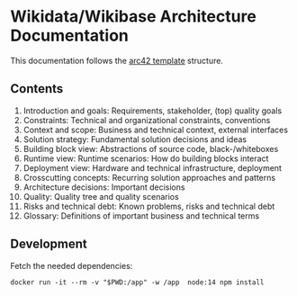 # Wikidata/Wikibase Architecture Documentation

This documentation follows the [arc42 template](https://docs.arc42.org/home/) structure.

## Contents

1.  Introduction and goals: Requirements, stakeholder, (top) quality goals
2. Constraints: Technical and organizational constraints, conventions
3. Context and scope: Business and technical context, external interfaces
4. Solution strategy: Fundamental solution decisions and ideas
5. Building block view: Abstractions of source code, black-/whiteboxes
6. Runtime view: Runtime scenarios: How do building blocks interact
7. Deployment view: Hardware and technical infrastructure, deployment
8. Crosscutting concepts: Recurring solution approaches and patterns
9. Architecture decisions: Important decisions
10. Quality: Quality tree and quality scenarios
11. Risks and technical debt: Known problems, risks and technical debt
12. Glossary: Definitions of important business and technical terms

## Development

Fetch the needed dependencies:

```lang=sh
docker run -it --rm -v "$PWD:/app" -w /app  node:14 npm install
```
